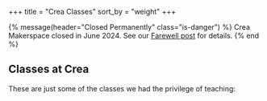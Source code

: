 +++
title = "Crea Classes"
sort_by = "weight"
+++

{% message(header="Closed Permanently" class="is-danger") %}
Crea Makerspace closed in June 2024. See our <a href="/blog/2024/farewell">Farewell post</a> for details.
{% end %}

## Classes at Crea

These are just some of the classes we had the privilege of teaching:
